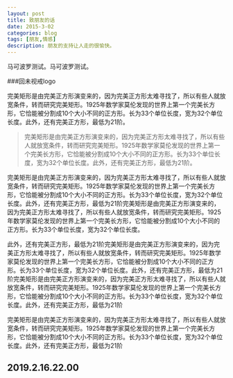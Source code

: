 ```yaml
---
layout: post
title: 致朋友的话
date: 2015-3-02
categories: blog
tags: [朋友,情感]
description: 朋友的支持让人走的很愉快。
---
```


马可波罗测试。马可波罗测试。

###回未视戒logo

完美矩形是由完美正方形演变来的，因为完美正方形太难寻找了，所以有些人就放宽条件，转而研究完美矩形。1925年数学家莫伦发现的世界上第一个完美长方形，它恰能被分割成10个大小不同的正方形。长为33个单位长度，宽为32个单位长度。此外，还有完美正方形，最低为21阶。

>完美矩形是由完美正方形演变来的，因为完美正方形太难寻找了，所以有些人就放宽条件，转而研究完美矩形。1925年数学家莫伦发现的世界上第一个完美长方形，它恰能被分割成10个大小不同的正方形。长为33个单位长度，宽为32个单位长度。此外，还有完美正方形，最低为21阶。

完美矩形是由完美正方形演变来的，因为完美正方形太难寻找了，所以有些人就放宽条件，转而研究完美矩形。1925年数学家莫伦发现的世界上第一个完美长方形，它恰能被分割成10个大小不同的正方形。长为33个单位长度，宽为32个单位长度。此外，还有完美正方形，最低为21阶完美矩形是由完美正方形演变来的，因为完美正方形太难寻找了，所以有些人就放宽条件，转而研究完美矩形。1925年数学家莫伦发现的世界上第一个完美长方形，它恰能被分割成10个大小不同的正方形。长为33个单位长度，宽为32个单位长度。

此外，还有完美正方形，最低为21阶完美矩形是由完美正方形演变来的，因为完美正方形太难寻找了，所以有些人就放宽条件，转而研究完美矩形。1925年数学家莫伦发现的世界上第一个完美长方形，它恰能被分割成10个大小不同的正方形。长为33个单位长度，宽为32个单位长度。此外，还有完美正方形，最低为21阶完美矩形是由完美正方形演变来的，因为完美正方形太难寻找了，所以有些人就放宽条件，转而研究完美矩形。1925年数学家莫伦发现的世界上第一个完美长方形，它恰能被分割成10个大小不同的正方形。长为33个单位长度，宽为32个单位长度。此外，还有完美正方形，最低为21阶

完美矩形是由完美正方形演变来的，因为完美正方形太难寻找了，所以有些人就放宽条件，转而研究完美矩形。1925年数学家莫伦发现的世界上第一个完美长方形，它恰能被分割成10个大小不同的正方形。长为33个单位长度，宽为32个单位长度。此外，还有完美正方形，最低为21阶

## 2019.2.16.22.00
